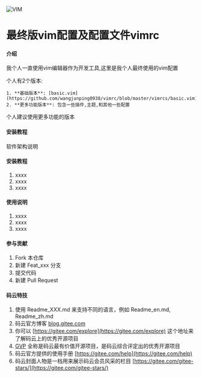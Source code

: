 ![VIM](https://gitee.com/Jiang-Jun/vimrc/raw/master/pictures/basic-vim.png)
# 最终版vim配置及配置文件vimrc

#### 介绍
我个人一直使用vim编辑器作为开发工具,这里是我个人最终使用的vim配置

个人有2个版本:

    1. **基础版本**: [basic.vim](https://github.com/wangjunping0938/vimrc/blob/master/vimrcs/basic.vim)
    2. **更多功能版本**: 包含一些插件,主题,和其他一些配置

个人建议使用更多功能的版本


#### 安装教程
软件架构说明


#### 安装教程

1. xxxx
2. xxxx
3. xxxx

#### 使用说明

1. xxxx
2. xxxx
3. xxxx

#### 参与贡献

1. Fork 本仓库
2. 新建 Feat_xxx 分支
3. 提交代码
4. 新建 Pull Request


#### 码云特技

1. 使用 Readme\_XXX.md 来支持不同的语言，例如 Readme\_en.md, Readme\_zh.md
2. 码云官方博客 [blog.gitee.com](https://blog.gitee.com)
3. 你可以 [https://gitee.com/explore](https://gitee.com/explore) 这个地址来了解码云上的优秀开源项目
4. [GVP](https://gitee.com/gvp) 全称是码云最有价值开源项目，是码云综合评定出的优秀开源项目
5. 码云官方提供的使用手册 [https://gitee.com/help](https://gitee.com/help)
6. 码云封面人物是一档用来展示码云会员风采的栏目 [https://gitee.com/gitee-stars/](https://gitee.com/gitee-stars/)

